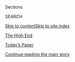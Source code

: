 <div id="app">

<div>

<div class="NYTAppHideMasthead css-zz1s19 e1suatyy0">

<div class="section css-ui9rw0 e1suatyy2">

<div class="css-11hrj97 er09x8g0">

<div class="css-6n7j50">

</div>

<span class="css-1dv1kvn">Sections</span>

<div class="css-10488qs">

<span class="css-1dv1kvn">SEARCH</span>

</div>

[Skip to content](#site-content)[Skip to site index](#site-index)

</div>

<div id="masthead-section-label" class="css-1fnb9ct eaxe0e00">

[The High
End](https://www.nytimes.com/spotlight/thehighend)

</div>

<div class="css-10698na e1huz5gh0">

</div>

</div>

<div id="masthead-bar-one" class="section hasLinks css-15hmgas e1csuq9d3">

<div class="css-uqyvli e1csuq9d0">

</div>

<div class="css-1uqjmks e1csuq9d1">

</div>

<div class="css-9e9ivx">

[](https://myaccount.nytimes.com/auth/login?response_type=cookie&client_id=vi)

</div>

<div class="css-1bvtpon e1csuq9d2">

[Today’s Paper](https://www.nytimes.com/section/todayspaper)

</div>

</div>

</div>

</div>

<div data-aria-hidden="false">

<div id="site-content" data-role="main">

<div id="top-wrapper" class="css-15p45cc eaca97t0" type="top">

<div id="top-slug" class="css-19x0jxb eaca97t1" hidden="">

Advertisement

</div>

[Continue reading the main
story](#after-top)

<div class="ad top-wrapper" style="text-align:center;height:100%;display:block;min-height:90px">

<div id="top" class="place-ad" data-position="top" data-size-key="top">

</div>

</div>

<div id="after-top">

</div>

</div>

<div id="collection-thehighend" class="section css-15h4p1b e9abtgs0">

<div class="css-1j21atc e1svk9qx1">

<div class="css-fmiefx e1svk9qx2">

<div class="css-1hk7r2m eu54l5x0">

<div id="sponsor-wrapper" class="css-7a1pgi eaca97t0" type="sponsor" hidden="">

<div id="sponsor-slug" class="css-1l4mleb eaca97t1" hidden="">

Supported by

</div>

[Continue reading the main
story](#after-sponsor)

<div id="sponsor" class="ad sponsor-wrapper" style="text-align:left;height:100%;display:block">

</div>

<div id="after-sponsor">

</div>

</div>

</div>

### <span class="css-hue6tr ezz4tcd1">[Real Estate](/section/realestate)</span>

</div>

<div class="css-nfcc9b e1svk9qx3">

<div class="css-vl9dhg e1svk9qx5">

<div class="css-1nrhkj6 e1svk9qx6">

# The High End

<div class="follow-button-placeholder" data-collection-id="">

</div>

<div class="css-d8bdto" data-role="toolbar" data-aria-label="Social Media Share buttons, Save button, and Comments Panel with current comment count" data-testid="share-tools">

  - 
  - 
  - 
  - 
    
    <div class="css-6n7j50">
    
    </div>

</div>

</div>

</div>

</div>

</div>

1.  [Find A Home](/real-estate/find-a-home)
2.  [Buy](/real-estate/homes-for-sale)
3.  [Rent](/real-estate/homes-for-rent)
4.  [Mortgage Calculator](/real-estate/mortgage-calculator)
5.  [Your Real Estate](/real-estate/my-real-estate)
6.  [List A
Home](https://nytimesads.gtspayments.com/)

<div class="css-4svvz1 ekkqrpp0">

<div id="collection-highlights-container" class="section css-18l1u7x e46isfb1">

<div class="css-m1whxf ekkqrpp1">

## Highlights

1.  ![<span class="css-1nk1g0h e1oaj3zl2"><span class="css-1dv1kvn">Credit</span></span>](https://static01.nyt.com/images/2020/04/08/realestate/08IHH-MEXICO-slide-VM4F/08IHH-MEXICO-slide-VM4F-threeByTwoMediumAt2X.jpg)
    
    <div class="css-xbztij">
    
    ### International real estate
    
    ## [House Hunting in Mexico: A Balinese-Style Compound for $595,000](/2020/04/08/realestate/house-hunting-in-mexico-a-balinese-style-compound-for-595000.html)
    
    The artsy town of Todos Santos has long been a quiet alternative to
    the resorts of Los Cabos, but new demand and development is raising
    its
    profile.
    
    <span class="css-me3p27"></span><span class="css-1dydysp e4e4i5l3"></span><span class="css-9voj2j">By
    <span class="css-1baulvz last-byline" itemprop="name">Roxana
    Popescu</span></span>
    
    </div>

2.  1.  <span class="css-1dv1kvn">Photo</span>
        <span class="css-1nk1g0h e1oaj3zl2"><span class="css-1dv1kvn">Credit</span>Stefano
        Ukmar for The New York
        Times</span>
        <div class="css-1r9cexg">
        <div class="css-1ox3lt4">
        [![](https://static01.nyt.com/images/2020/08/09/realestate/04WHATILOVE-FAULKNER-slide-S4NT/04WHATILOVE-FAULKNER-slide-S4NT-thumbStandard.jpg)](/2020/08/04/realestate/harris-faulkner-working-from-home-in-shades-of-blue.html)
        </div>
        ### What I Love
        ## [Harris Faulkner, Working From Home in Shades of Blue](/2020/08/04/realestate/harris-faulkner-working-from-home-in-shades-of-blue.html)
        The Fox News anchor’s mother gave her some decorating advice:
        ‘Just make it beautiful.’ And she’s been
        trying.
        <span class="css-me3p27"></span><span class="css-1dydysp e4e4i5l3"></span><span class="css-9voj2j">By
        <span class="css-1baulvz last-byline" itemprop="name">Joanne
        Kaufman</span></span>
        </div>
    2.  <span class="css-1dv1kvn">Photo</span>
        <span class="css-1nk1g0h e1oaj3zl2"><span class="css-1dv1kvn">Credit</span>Rancho
        Photos</span>
        <div class="css-1r9cexg">
        <div class="css-1ox3lt4">
        [![](https://static01.nyt.com/images/2020/08/03/realestate/03WYG-slide-HUST/03WYG-slide-HUST-thumbStandard.jpg)](/2020/08/03/realestate/3-million-dollar-homes-for-sale-ca.html)
        </div>
        ### What you Get
        ## [$3 Million Homes in California](/2020/08/03/realestate/3-million-dollar-homes-for-sale-ca.html)
        A Spanish-style retreat in Coronado, a midcentury-modern home in
        Piedmont and a remodeled 1953 house in Los
        Angeles.
        <span class="css-me3p27"></span><span class="css-1dydysp e4e4i5l3"></span><span class="css-9voj2j">By
        <span class="css-1baulvz last-byline" itemprop="name">Angela
        Serratore</span></span>
        </div>
    3.  <span class="css-1dv1kvn">Photo</span>
        <span class="css-1nk1g0h e1oaj3zl2"><span class="css-1dv1kvn">Credit</span>Katherine
        Marks for The New York
        Times</span>
        <div class="css-1r9cexg">
        <div class="css-1ox3lt4">
        [![](https://static01.nyt.com/images/2020/08/03/realestate/03renters1/03renters1-thumbStandard.jpg)](/2020/08/03/realestate/coronavirus-roommate-renters.html)
        </div>
        ### renters
        ## [The Challenge: Finding a Roommate During a Pandemic](/2020/08/03/realestate/coronavirus-roommate-renters.html)
        With social distancing required, two new roommates discovered,
        it’s a little like marrying someone before you
        meet.
        <span class="css-me3p27"></span><span class="css-1dydysp e4e4i5l3"></span><span class="css-9voj2j">By
        <span class="css-1baulvz last-byline" itemprop="name">Kim
        Velsey</span></span>
        </div>

</div>

</div>

</div>

<div class="css-4svvz1 ekkqrpp0">

<div id="collection-highlights-container" class="section css-18l1u7x e46isfb1">

<div class="css-zk12ih ef6si7p0">

1.  ### International real estate
    
    ![<span class="css-1hhnwbi e1oaj3zl2"><span class="css-1dv1kvn">Credit</span></span>](https://static01.nyt.com/images/2020/04/08/realestate/08IHH-MEXICO-slide-VM4F/08IHH-MEXICO-slide-VM4F-videoLarge.jpg)
    
    <div class="css-10wtrbd">
    
    ## [House Hunting in Mexico: A Balinese-Style Compound for $595,000](/2020/04/08/realestate/house-hunting-in-mexico-a-balinese-style-compound-for-595000.html)
    
    The artsy town of Todos Santos has long been a quiet alternative to
    the resorts of Los Cabos, but new demand and development is raising
    its
    profile.
    
    <span class="css-me3p27"></span><span class="css-1dydysp e4e4i5l3"></span><span class="css-9voj2j">By
    <span class="css-1baulvz last-byline" itemprop="name">Roxana
    Popescu</span></span>
    
    </div>

2.  ### big ticket
    
    ![<span class="css-1hhnwbi e1oaj3zl2"><span class="css-1dv1kvn">Credit</span></span>](https://static01.nyt.com/images/2020/04/05/realestate/03ticket-220/03ticket-220-videoLarge.jpg)
    
    <div class="css-10wtrbd">
    
    ## [Two More Big Sales at 220 Central Park South](/2020/04/03/realestate/two-more-big-sales-at-220-central-park-south.html)
    
    The condos, though, had been in contract years before the
    coronavirus outbreak. Going forward, fewer sales are expected to be
    recorded in New York
    City.
    
    <span class="css-me3p27"></span><span class="css-1dydysp e4e4i5l3"></span><span class="css-9voj2j">By
    <span class="css-1baulvz last-byline" itemprop="name">Vivian
    Marino</span></span>
    
    </div>

3.  ### The High End
    
    ![<span class="css-1hhnwbi e1oaj3zl2"><span class="css-1dv1kvn">Credit</span></span>](https://static01.nyt.com/images/2019/09/15/realestate/13highend-dumbo1/13highend-dumbo1-videoLarge.jpg)
    
    <div class="css-10wtrbd">
    
    ## [Dumbo Project to Include 700 Luxury Apartments](/2019/09/13/realestate/dumbo-brooklyn-condos-on-former-jehovahs-witness-parking-lot.html)
    
    A high-end complex with condos and rentals and a private courtyard
    will replace a three-acre parking lot owned by the Jehovah’s
    Witnesses.
    
    <span class="css-me3p27"></span><span class="css-1dydysp e4e4i5l3"></span><span class="css-9voj2j">By
    <span class="css-1baulvz last-byline" itemprop="name">Jane
    Margolies</span></span>
    
    </div>

4.  ### The High End
    
    ![<span class="css-1hhnwbi e1oaj3zl2"><span class="css-1dv1kvn">Credit</span></span>](https://static01.nyt.com/images/2019/08/30/realestate/30highend-siza4/30highend-siza4-videoLarge.jpg)
    
    <div class="css-10wtrbd">
    
    ## [Another Starchitect Arrives in New York](/2019/08/30/realestate/another-starchitect-arrives-in-new-york.html)
    
    Álvaro Siza designs his first high-rise in the United States on the
    far west side of
    Manhattan.
    
    <span class="css-me3p27"></span><span class="css-1dydysp e4e4i5l3"></span><span class="css-9voj2j">By
    <span class="css-1baulvz last-byline" itemprop="name">Tim
    McKeough</span></span>
    
    </div>

5.  ### The High End
    
    ![<span class="css-1hhnwbi e1oaj3zl2"><span class="css-1dv1kvn">Credit</span></span>](https://static01.nyt.com/images/2019/08/11/realestate/02highend-crownheights1/02highend-crownheights1-videoLarge.jpg)
    
    <div class="css-10wtrbd">
    
    ## [Now, Crown Heights Gets a Taste of Luxury](/2019/08/09/realestate/now-crown-heights-gets-a-taste-of-luxury.html)
    
    A large-scale condo joins the Brooklyn neighborhood’s century-old
    townhouses and rental
    buildings.
    
    <span class="css-me3p27"></span><span class="css-1dydysp e4e4i5l3"></span><span class="css-9voj2j">By
    <span class="css-1baulvz last-byline" itemprop="name">Jane
    Margolies</span></span>
    
    </div>

</div>

</div>

<div id="mid1-wrapper" class="css-1mn4oms eaca97t0" type="rank">

<div id="mid1-slug" class="css-1tag3rd eaca97t1">

Advertisement

</div>

[Continue reading the main
story](#after-mid1)

<div id="mid1" class="ad mid1-wrapper" style="text-align:center;height:100%;display:block">

</div>

<div id="after-mid1">

</div>

</div>

</div>

<div class="css-185go5a e1o5byef0">

<div class="css-15cbhtu">

  - [Latest](#stream-panel)
  - <span class="css-6n7j50">Search</span>
    <div class="control">
    <div class="label-container css-1dv1kvn">
    Search
    </div>
    <div class="css-wm4t3d">
    **<span id="clear-search-input" class="css-1dv1kvn">Clear this text
    input</span>
    </div>
    </div>
    <span class="css-1iovbfw"></span>

<div id="stream-panel" class="section css-8msx5b e1jz0cab1">

<div class="css-13mho3u">

1.  
    
    <div class="css-1cp3ece">
    
    <div class="css-1l4spti">
    
    [](/2020/04/08/realestate/house-hunting-in-mexico-a-balinese-style-compound-for-595000.html)
    
    <div class="css-79elbk">
    
    ![](https://static01.nyt.com/images/2020/04/08/realestate/08IHH-MEXICO-slide-VM4F/08IHH-MEXICO-slide-VM4F-thumbWide.jpg?quality=75&auto=webp&disable=upscale)
    
    </div>
    
    ### <span class="css-m70j1g">International real estate</span>
    
    ## House Hunting in Mexico: A Balinese-Style Compound for $595,000
    
    The artsy town of Todos Santos has long been a quiet alternative to
    the resorts of Los Cabos, but new demand and development is raising
    its profile.
    
    <div class="css-1nqbnmb ea5icrr0">
    
    By <span class="css-1n7hynb">Roxana
    Popescu</span>
    
    </div>
    
    </div>
    
    <div class="css-1lc2l26 e1xfvim33">
    
    </div>
    
    </div>

2.  
    
    <div class="css-1cp3ece">
    
    <div class="css-1l4spti">
    
    [](/2020/04/03/realestate/two-more-big-sales-at-220-central-park-south.html)
    
    <div class="css-79elbk">
    
    ![](https://static01.nyt.com/images/2020/04/05/realestate/03ticket-220/03ticket-220-thumbWide.jpg?quality=75&auto=webp&disable=upscale)
    
    </div>
    
    ### <span class="css-m70j1g">big ticket</span>
    
    ## Two More Big Sales at 220 Central Park South
    
    The condos, though, had been in contract years before the
    coronavirus outbreak. Going forward, fewer sales are expected to be
    recorded in New York City.
    
    <div class="css-1nqbnmb ea5icrr0">
    
    By <span class="css-1n7hynb">Vivian
    Marino</span>
    
    </div>
    
    </div>
    
    <div class="css-1lc2l26 e1xfvim33">
    
    </div>
    
    </div>

3.  
    
    <div class="css-1cp3ece">
    
    <div class="css-1l4spti">
    
    [](/2019/09/13/realestate/dumbo-brooklyn-condos-on-former-jehovahs-witness-parking-lot.html)
    
    <div class="css-79elbk">
    
    ![](https://static01.nyt.com/images/2019/09/15/realestate/13highend-dumbo1/13highend-dumbo1-thumbWide.jpg?quality=75&auto=webp&disable=upscale)
    
    </div>
    
    ### <span class="css-m70j1g">The High End</span>
    
    ## Dumbo Project to Include 700 Luxury Apartments
    
    A high-end complex with condos and rentals and a private courtyard
    will replace a three-acre parking lot owned by the Jehovah’s
    Witnesses.
    
    <div class="css-1nqbnmb ea5icrr0">
    
    By <span class="css-1n7hynb">Jane
    Margolies</span>
    
    </div>
    
    </div>
    
    <div class="css-1lc2l26 e1xfvim33">
    
    </div>
    
    </div>

4.  
    
    <div class="css-1cp3ece">
    
    <div class="css-1l4spti">
    
    [](/2019/08/30/realestate/another-starchitect-arrives-in-new-york.html)
    
    <div class="css-79elbk">
    
    ![](https://static01.nyt.com/images/2019/08/30/realestate/30highend-siza4/30highend-siza4-thumbWide.jpg?quality=75&auto=webp&disable=upscale)
    
    </div>
    
    ### <span class="css-m70j1g">The High End</span>
    
    ## Another Starchitect Arrives in New York
    
    Álvaro Siza designs his first high-rise in the United States on the
    far west side of Manhattan.
    
    <div class="css-1nqbnmb ea5icrr0">
    
    By <span class="css-1n7hynb">Tim
    McKeough</span>
    
    </div>
    
    </div>
    
    <div class="css-1lc2l26 e1xfvim33">
    
    </div>
    
    </div>

5.  
    
    <div class="css-1cp3ece">
    
    <div class="css-1l4spti">
    
    [](/2019/08/09/realestate/now-crown-heights-gets-a-taste-of-luxury.html)
    
    <div class="css-79elbk">
    
    ![](https://static01.nyt.com/images/2019/08/11/realestate/02highend-crownheights1/02highend-crownheights1-thumbWide.jpg?quality=75&auto=webp&disable=upscale)
    
    </div>
    
    ### <span class="css-m70j1g">The High End</span>
    
    ## Now, Crown Heights Gets a Taste of Luxury
    
    A large-scale condo joins the Brooklyn neighborhood’s century-old
    townhouses and rental buildings.
    
    <div class="css-1nqbnmb ea5icrr0">
    
    By <span class="css-1n7hynb">Jane
    Margolies</span>
    
    </div>
    
    </div>
    
    <div class="css-1lc2l26 e1xfvim33">
    
    </div>
    
    </div>

6.  
    
    <div class="css-1cp3ece">
    
    <div class="css-1l4spti">
    
    [](/2019/07/26/realestate/now-in-your-building-on-demand-exercise-classes.html)
    
    <div class="css-79elbk">
    
    ![](https://static01.nyt.com/images/2019/07/28/realestate/26highend-exercise1/merlin_158302449_4958ca99-19fe-46cc-9d60-74c39b350848-thumbWide.jpg?quality=75&auto=webp&disable=upscale)
    
    </div>
    
    ### <span class="css-m70j1g">The High End</span>
    
    ## Now in Your Building: On-Demand Exercise Classes
    
    The latest in rental and condo amenities include streaming fitness
    devices and meditation rooms.
    
    <div class="css-1nqbnmb ea5icrr0">
    
    By <span class="css-1n7hynb">Jane
    Margolies</span>
    
    </div>
    
    </div>
    
    <div class="css-1lc2l26 e1xfvim33">
    
    </div>
    
    </div>

7.  
    
    <div class="css-1cp3ece">
    
    <div class="css-1l4spti">
    
    [](/2019/07/03/realestate/5-5-million-homes-in-new-york-illinois-and-missouri.html)
    
    <div class="css-79elbk">
    
    ![](https://static01.nyt.com/images/2019/07/07/realestate/03WYG-slide-AV1I/03WYG-slide-AV1I-thumbWide-v2.jpg?quality=75&auto=webp&disable=upscale)
    
    </div>
    
    ### <span class="css-m70j1g">What you Get</span>
    
    ## $5.5 Million Homes in New York, Illinois and Missouri
    
    A minimalist home in the Hudson Valley designed by the Chinese
    artist Ai Weiwei, an 1883 Tudor in Evanston and a medieval-style
    castle in Kansas City.
    
    <div class="css-1nqbnmb ea5icrr0">
    
    By <span class="css-1n7hynb">Julie
    Lasky</span>
    
    </div>
    
    </div>
    
    <div class="css-1lc2l26 e1xfvim33">
    
    </div>
    
    </div>

8.  
    
    <div class="css-1cp3ece">
    
    <div class="css-1l4spti">
    
    [](/2019/06/21/realestate/a-condo-that-nods-to-art-deco-design.html)
    
    <div class="css-79elbk">
    
    ![](https://static01.nyt.com/images/2019/06/23/realestate/21highend-rockefeller1/91f23d827b064902bafb1dbbd58a961f-thumbWide.jpg?quality=75&auto=webp&disable=upscale)
    
    </div>
    
    ### <span class="css-m70j1g">The High End</span>
    
    ## A Condo That Nods to Art Deco Design
    
    The Rockefeller Group is building its first apartments in Manhattan:
    a new 605-foot condo tower on East 29th Street.
    
    <div class="css-1nqbnmb ea5icrr0">
    
    By <span class="css-1n7hynb">C. J.
    Hughes</span>
    
    </div>
    
    </div>
    
    <div class="css-1lc2l26 e1xfvim33">
    
    </div>
    
    </div>

9.  
    
    <div class="css-1cp3ece">
    
    <div class="css-1l4spti">
    
    [](/2019/06/11/realestate/tribeca-penthouse-that-defies-limitations.html)
    
    <div class="css-79elbk">
    
    ![](https://static01.nyt.com/images/2019/06/16/realestate/10EXCLUSIVE-JAY-slide-SG7U/10EXCLUSIVE-JAY-slide-SG7U-thumbWide.jpg?quality=75&auto=webp&disable=upscale)
    
    </div>
    
    ### <span class="css-m70j1g">Exclusive</span>
    
    ## A Penthouse That Defies TriBeCa’s Limitations
    
    A triplex designed by the architect-owner Cary Paik goes on the
    market for $13.5 million.
    
    <div class="css-1nqbnmb ea5icrr0">
    
    By <span class="css-1n7hynb">Julie
    Lasky</span>
    
    </div>
    
    </div>
    
    <div class="css-1lc2l26 e1xfvim33">
    
    </div>
    
    </div>

10. 
    
    <div class="css-1cp3ece">
    
    <div class="css-1l4spti">
    
    [](/2019/06/07/realestate/at-the-newly-opened-hudson-yards-more-closed-sales.html)
    
    <div class="css-79elbk">
    
    ![](https://static01.nyt.com/images/2019/06/09/realestate/07ticket1/07ticket1-thumbWide.jpg?quality=75&auto=webp&disable=upscale)
    
    </div>
    
    ### <span class="css-m70j1g">big ticket</span>
    
    ## At the Newly Opened Hudson Yards, More Closed Sales
    
    The month’s biggest purchase, however, was once again at 220 Central
    Park South.
    
    <div class="css-1nqbnmb ea5icrr0">
    
    By <span class="css-1n7hynb">Vivian Marino</span>
    
    </div>
    
    </div>
    
    <div class="css-1lc2l26 e1xfvim33">
    
    </div>
    
    </div>

<div class="css-13mho3u">

<div class="css-1t62hi8">

<div class="css-1stvaey">

Show
More

<div>

<div style="border:0;clip:rect(0 0 0 0);height:1px;margin:-1px;overflow:hidden;white-space:nowrap;padding:0;width:1px;position:absolute" data-role="log" data-aria-live="assertive">

</div>

<div style="border:0;clip:rect(0 0 0 0);height:1px;margin:-1px;overflow:hidden;white-space:nowrap;padding:0;width:1px;position:absolute" data-role="log" data-aria-live="assertive">

</div>

<div style="border:0;clip:rect(0 0 0 0);height:1px;margin:-1px;overflow:hidden;white-space:nowrap;padding:0;width:1px;position:absolute" data-role="log" data-aria-live="polite">

</div>

<div style="border:0;clip:rect(0 0 0 0);height:1px;margin:-1px;overflow:hidden;white-space:nowrap;padding:0;width:1px;position:absolute" data-role="log" data-aria-live="polite">

</div>

</div>

</div>

</div>

</div>

</div>

<div class="css-g6hk37 supplemental">

<div id="mid2-wrapper" class="css-10wkyv7 eaca97t0" type="lede">

<div id="mid2-slug" class="css-1tag3rd eaca97t1">

Advertisement

</div>

[Continue reading the main
story](#after-mid2)

<div id="mid2" class="ad mid2-wrapper" style="text-align:center;height:100%;display:block;min-height:250px">

</div>

<div id="after-mid2">

</div>

</div>

<div id="mktg-wrapper" class="css-oxle51 eaca97t0" type="mktg">

<div id="mktg-slug" class="css-1tag3rd eaca97t1">

Advertisement

</div>

[Continue reading the main
story](#after-mktg)

<div id="mktg" class="ad mktg-wrapper" style="text-align:center;height:100%;display:block">

</div>

<div id="after-mktg">

</div>

</div>

</div>

</div>

</div>

</div>

</div>

</div>

## Site Index

<div>

</div>

## Site Information Navigation

  - [© <span>2020</span> <span>The New York Times
    Company</span>](https://help.nytimes.com/hc/en-us/articles/115014792127-Copyright-notice)

<!-- end list -->

  - [NYTCo](https://www.nytco.com/)
  - [Contact
    Us](https://help.nytimes.com/hc/en-us/articles/115015385887-Contact-Us)
  - [Work with us](https://www.nytco.com/careers/)
  - [Advertise](https://nytmediakit.com/)
  - [T Brand Studio](http://www.tbrandstudio.com/)
  - [Your Ad
    Choices](https://www.nytimes.com/privacy/cookie-policy#how-do-i-manage-trackers)
  - [Privacy](https://www.nytimes.com/privacy)
  - [Terms of
    Service](https://help.nytimes.com/hc/en-us/articles/115014893428-Terms-of-service)
  - [Terms of
    Sale](https://help.nytimes.com/hc/en-us/articles/115014893968-Terms-of-sale)
  - [Site
    Map](https://spiderbites.nytimes.com)
  - [Help](https://help.nytimes.com/hc/en-us)
  - [Subscriptions](https://www.nytimes.com/subscription?campaignId=37WXW)

</div>

</div>
